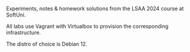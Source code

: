 Experiments, notes & homework solutions from the LSAA 2024 course at SoftUni.

All labs use Vagrant with Virtualbox to provision the corresponding infrastructure.

The distro of choice is Debian 12.

